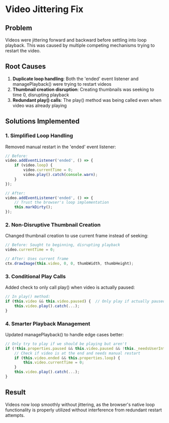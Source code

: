 # Video Jittering Fix

## Problem
Videos were jittering forward and backward before settling into loop playback. This was caused by multiple competing mechanisms trying to restart the video.

## Root Causes
1. **Duplicate loop handling**: Both the 'ended' event listener and managePlayback() were trying to restart videos
2. **Thumbnail creation disruption**: Creating thumbnails was seeking to time 0, disrupting playback
3. **Redundant play() calls**: The play() method was being called even when video was already playing

## Solutions Implemented

### 1. Simplified Loop Handling
Removed manual restart in the 'ended' event listener:
```javascript
// Before:
video.addEventListener('ended', () => {
    if (video.loop) {
        video.currentTime = 0;
        video.play().catch(console.warn);
    }
});

// After:
video.addEventListener('ended', () => {
    // Trust the browser's loop implementation
    this.markDirty();
});
```

### 2. Non-Disruptive Thumbnail Creation
Changed thumbnail creation to use current frame instead of seeking:
```javascript
// Before: Sought to beginning, disrupting playback
video.currentTime = 0;

// After: Uses current frame
ctx.drawImage(this.video, 0, 0, thumbWidth, thumbHeight);
```

### 3. Conditional Play Calls
Added check to only call play() when video is actually paused:
```javascript
// In play() method:
if (this.video && this.video.paused) {  // Only play if actually paused
    this.video.play().catch(...);
}
```

### 4. Smarter Playback Management
Updated managePlayback() to handle edge cases better:
```javascript
// Only try to play if we should be playing but aren't
if (!this.properties.paused && this.video.paused && !this._needsUserInteraction) {
    // Check if video is at the end and needs manual restart
    if (this.video.ended && this.properties.loop) {
        this.video.currentTime = 0;
    }
    this.video.play().catch(...);
}
```

## Result
Videos now loop smoothly without jittering, as the browser's native loop functionality is properly utilized without interference from redundant restart attempts.